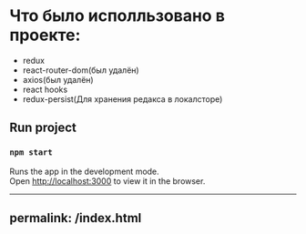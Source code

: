 # Что было исполльзовано в проекте:

- redux
- react-router-dom(был удалён)
- axios(был удалён)
- react hooks
- redux-persist(Для хранения редакса в локалсторе)
## Run project

### `npm start`

Runs the app in the development mode.\
Open [http://localhost:3000](http://localhost:3000) to view it in the browser.

---
permalink: /index.html
---
